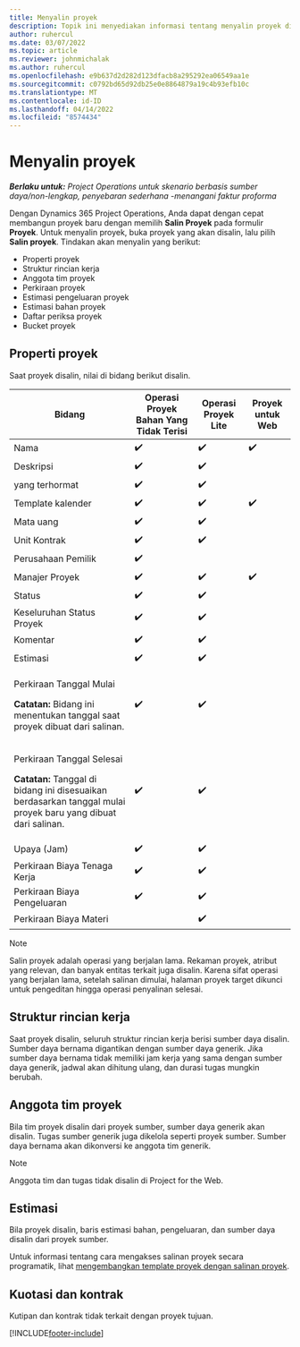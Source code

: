 ```yaml
---
title: Menyalin proyek
description: Topik ini menyediakan informasi tentang menyalin proyek di Dynamics 365 Project Operations.
author: ruhercul
ms.date: 03/07/2022
ms.topic: article
ms.reviewer: johnmichalak
ms.author: ruhercul
ms.openlocfilehash: e9b637d2d282d123dfacb8a295292ea06549aa1e
ms.sourcegitcommit: c0792bd65d92db25e0e8864879a19c4b93efb10c
ms.translationtype: MT
ms.contentlocale: id-ID
ms.lasthandoff: 04/14/2022
ms.locfileid: "8574434"
---
```

# <a name="copy-a-project"></a>Menyalin proyek

_**Berlaku untuk:** Project Operations untuk skenario berbasis sumber daya/non-lengkap, penyebaran sederhana -menangani faktur proforma_

Dengan Dynamics 365 Project Operations, Anda dapat dengan cepat membangun proyek baru dengan memilih **Salin Proyek** pada formulir **Proyek**. Untuk menyalin proyek, buka proyek yang akan disalin, lalu pilih **Salin proyek**. Tindakan akan menyalin yang berikut:

- Properti proyek 
- Struktur rincian kerja
- Anggota tim proyek
- Perkiraan proyek
- Estimasi pengeluaran proyek
- Estimasi bahan proyek
- Daftar periksa proyek
- Bucket proyek

## <a name="project-properties"></a>Properti proyek

Saat proyek disalin, nilai di bidang berikut disalin.

| Bidang | Operasi Proyek Bahan Yang Tidak Terisi | Operasi Proyek Lite | Proyek untuk Web |
|-------|------------------------------------------|-------------------------|---------------------|
| Nama | :heavy_check_mark: | :heavy_check_mark: | :heavy_check_mark: |
| Deskripsi | :heavy_check_mark: | :heavy_check_mark: | |
| yang terhormat | :heavy_check_mark: | :heavy_check_mark: | |
| Template kalender | :heavy_check_mark: | :heavy_check_mark: | :heavy_check_mark: |
| Mata uang | :heavy_check_mark: | :heavy_check_mark: | |
| Unit Kontrak | :heavy_check_mark: | :heavy_check_mark: | |
| Perusahaan Pemilik | :heavy_check_mark: | | |
| Manajer Proyek | :heavy_check_mark: | :heavy_check_mark: | :heavy_check_mark: |
| Status | :heavy_check_mark: | :heavy_check_mark: | |
| Keseluruhan Status Proyek | :heavy_check_mark: | :heavy_check_mark: | |
| Komentar | :heavy_check_mark: | :heavy_check_mark: | |
| Estimasi | :heavy_check_mark: | :heavy_check_mark: | |
| <p>Perkiraan Tanggal Mulai</p><p><strong>Catatan:</strong> Bidang ini menentukan tanggal saat proyek dibuat dari salinan. | :heavy_check_mark: | :heavy_check_mark: | |
| <p>Perkiraan Tanggal Selesai</p><p><strong>Catatan:</strong> Tanggal di bidang ini disesuaikan berdasarkan tanggal mulai proyek baru yang dibuat dari salinan.</p> | :heavy_check_mark: | :heavy_check_mark: | |
| Upaya (Jam) | :heavy_check_mark: | :heavy_check_mark: | |
| Perkiraan Biaya Tenaga Kerja | :heavy_check_mark: | :heavy_check_mark: | |
| Perkiraan Biaya Pengeluaran | :heavy_check_mark: | :heavy_check_mark: | |
| Perkiraan Biaya Materi | | :heavy_check_mark: | |

> [!NOTE]
> Salin proyek adalah operasi yang berjalan lama. Rekaman proyek, atribut yang relevan, dan banyak entitas terkait juga disalin. Karena sifat operasi yang berjalan lama, setelah salinan dimulai, halaman proyek target dikunci untuk pengeditan hingga operasi penyalinan selesai.

## <a name="work-breakdown-structure"></a>Struktur rincian kerja

Saat proyek disalin, seluruh struktur rincian kerja berisi sumber daya disalin. Sumber daya bernama digantikan dengan sumber daya generik. Jika sumber daya bernama tidak memiliki jam kerja yang sama dengan sumber daya generik, jadwal akan dihitung ulang, dan durasi tugas mungkin berubah.

## <a name="project-team-members"></a>Anggota tim proyek

Bila tim proyek disalin dari proyek sumber, sumber daya generik akan disalin. Tugas sumber generik juga dikelola seperti proyek sumber. Sumber daya bernama akan dikonversi ke anggota tim generik.

> [!NOTE]
> Anggota tim dan tugas tidak disalin di Project for the Web.

## <a name="estimates"></a>Estimasi

Bila proyek disalin, baris estimasi bahan, pengeluaran, dan sumber daya disalin dari proyek sumber. 

Untuk informasi tentang cara mengakses salinan proyek secara programatik, lihat [mengembangkan template proyek dengan salinan proyek](dev-copy-project.md).

## <a name="quotes-and-contracts"></a>Kuotasi dan kontrak

Kutipan dan kontrak tidak terkait dengan proyek tujuan.

[!INCLUDE[footer-include](../includes/footer-banner.md)]
